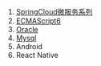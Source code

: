 1. [SpringCloud微服务系列][001]
2. [ECMAScript6][002]
3. [Oracle][003]
4. [Mysql][004]
5. Android
6. React Native

[001]: https://fgq233.github.io/md/springcloud/index
[002]: https://fgq233.github.io/md/es6/index
[003]: https://fgq233.github.io/md/springcloud/index
[004]: https://fgq233.github.io/md/springcloud/index
